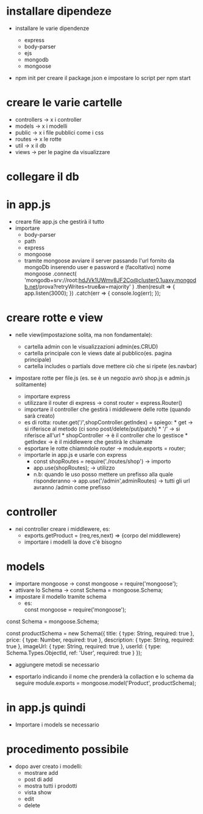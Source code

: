 # installare dipendeze 
- installare le varie dipendenze
    + express
    + body-parser
    + ejs
    + mongodb
    + mongoose 

- npm init per creare il package.json e impostare lo script per npm start

# creare le varie cartelle
- controllers -> x i controller
- models -> x i modelli
- public -> x i file pubblici come i css
- routes -> x le rotte 
- util -> x il db
- views -> per le pagine da visualizzare 

# collegare il db 
# in app.js
- creare file app.js che gestirà il tutto
- importare
    + body-parser
    + path
    + express
    + mongoose
    + tramite mongoose avviare il server passando l'url fornito da mongoDb inserendo user e password e (facoltativo) nome
    mongoose
  .connect(
    'mongodb+srv://root:hdJVk1UWmv8JF2Co@cluster0.1uaxy.mongodb.net/prova?retryWrites=true&w=majority'
  )
  .then(result => {
    app.listen(3000);
  })
  .catch(err => {
    console.log(err);
  });


# creare rotte e view

- nelle view(impostazione solita, ma non fondamentale):
    + cartella admin con le visualizzazioni admin(es.CRUD)
    + cartella principale con le views date al pubblico(es. pagina principale)
    + cartella includes o partials dove mettere ciò che si ripete (es.navbar)

- impostare rotte per file.js (es. se è un negozio avrò shop.js e admin.js solitamente)
    + importare express
    + utilizzare il router di express -> const router = express.Router()
    + importare il controller che gestirà i middlewere delle rotte (quando sarà creato)
    + es di rotta: router.get('/',shopController.getIndex)
    = spiego: 
            * get -> si riferisce al metodo (ci sono post/delete/put/patch)
            * '/' -> si riferisce all'url
            * shopController -> è il controller che lo gestisce
            * getIndex -> è il middlewere che gestirà le chiamate
    + esportare le rotte chiamndole router -> module.exports = router; 
    + importarle in app.js e usarle con express 
        - const shopRoutes = require('./routes/shop') -> importo
        - app.use(shopRoutes); -> utilizzo 
        - n.b: quando le uso posso mettere un prefisso alla quale risponderanno 
        -> app.use('/admin',adminRoutes) -> tutti gli url avranno /admin come prefisso

# controller 

- nei controller creare i middlewere, es:
    + exports.getProduct = (req,res,next) => {corpo del middlewere}
    + importare i modelli la dove c'è bisogno 

# models

- importare mongoose -> const mongoose = require('mongoose');
- attivare lo Schema -> const Schema = mongoose.Schema;
- impostare il modello tramite schema
    + es:  
const mongoose = require('mongoose');

const Schema = mongoose.Schema;

const productSchema = new Schema({
  title: {
    type: String,
    required: true
  },
  price: {
    type: Number,
    required: true
  },
  description: {
    type: String,
    required: true
  },
  imageUrl: {
    type: String,
    required: true
  },
  userId: {
    type: Schema.Types.ObjectId,
    ref: 'User',
    required: true
  }
});

- aggiungere metodi se necessario 

- esportarlo indicando il nome che prenderà la collaction e lo schema da seguire
module.exports = mongoose.model('Product', productSchema);


# in app.js quindi
- Importare i models se necessario

# procedimento possibile
- dopo aver creato i modelli:
  + mostrare add
  + post di add
  + mostra tutti i prodotti
  + vista show
  + edit
  + delete